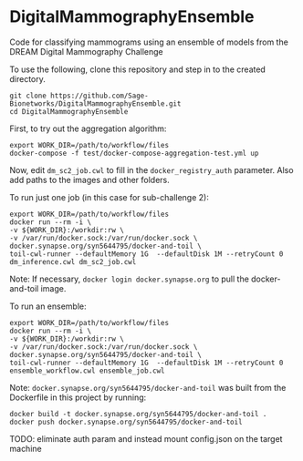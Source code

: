 # DigitalMammographyEnsemble
Code for classifying mammograms using an ensemble of models from the DREAM Digital Mammography Challenge

To use the following, clone this repository and step in to the created directory.

```
git clone https://github.com/Sage-Bionetworks/DigitalMammographyEnsemble.git
cd DigitalMammographyEnsemble
```

First, to try out the aggregation algorithm:

```
export WORK_DIR=/path/to/workflow/files
docker-compose -f test/docker-compose-aggregation-test.yml up
```

Now, edit `dm_sc2_job.cwl` to fill in the `docker_registry_auth` parameter.  Also add paths to the images and other folders.

To run just one job (in this case for sub-challenge 2):

```
export WORK_DIR=/path/to/workflow/files
docker run --rm -i \
-v ${WORK_DIR}:/workdir:rw \
-v /var/run/docker.sock:/var/run/docker.sock \
docker.synapse.org/syn5644795/docker-and-toil \
toil-cwl-runner --defaultMemory 1G  --defaultDisk 1M --retryCount 0 dm_inference.cwl dm_sc2_job.cwl
```

Note:  If necessary, `docker login docker.synapse.org` to pull the docker-and-toil image.

To run an ensemble:

```
export WORK_DIR=/path/to/workflow/files
docker run --rm -i \
-v ${WORK_DIR}:/workdir:rw \
-v /var/run/docker.sock:/var/run/docker.sock \
docker.synapse.org/syn5644795/docker-and-toil \
toil-cwl-runner --defaultMemory 1G  --defaultDisk 1M --retryCount 0 ensemble_workflow.cwl ensemble_job.cwl
```

Note: `docker.synapse.org/syn5644795/docker-and-toil` was built from the Dockerfile in this project by running:

```
docker build -t docker.synapse.org/syn5644795/docker-and-toil .
docker push docker.synapse.org/syn5644795/docker-and-toil
```

TODO:  eliminate auth param and instead mount config.json on the target machine
